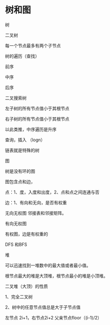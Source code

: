 # 树和图

树

二叉树

每一个节点最多有两个子节点

树的遍历（查找）

前序

中序

后序

二叉搜索树

左子树的所有节点值小于其根节点

右子树的所有节点值小于其根节点

以此类推，中序遍历是升序

查询，插入 （logn）

链表就是特殊的树

图

树是没有环的图

图包含点和边，

点：1、度，入度和出度，2、点和点之间连通与否

边：1、有向和无向，是否有权重 

无向无权图  邻接表和邻接矩阵。

有向无权图

有权图，边是有权重的

DFS 和BFS

堆

可以迅速找到一堆数中的最大值或者最小值。

根节点最大的堆是大顶堆，根节点最小的堆是小顶堆。

二叉堆（大顶）的性质

1、完全二叉树

2、树中的任意节点值总是大于子节点值 

左节点 2i+1，右节点2i+2  父亲节点floor（(i-1)/2）

